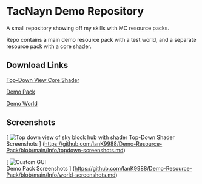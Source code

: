 # TacNayn Demo Repository
A small repository showing off my skills with MC resource packs.

Repo contains a main demo resource pack with a test world, and a separate resource pack with a core shader.
## Download Links
[Top-Down View Core Shader](https://github.com/IanK9988/Demo-Resource-Pack/tree/main/TopDown%20Shader)

[Demo Pack](https://github.com/IanK9988/Demo-Resource-Pack/tree/main/TacNayn%20Demo%20Resource%20Pack)

[Demo World](https://github.com/IanK9988/Demo-Resource-Pack/tree/main/Pack%20Demo%20World)


## Screenshots

[
    ![Top down view of sky block hub with shader](https://github.com/IanK9988/Demo-Resource-Pack/blob/main/img/topdown1.jpg?raw=true)
    Top-Down Shader Screenshots
]
(https://github.com/IanK9988/Demo-Resource-Pack/blob/main/Info/topdown-screenshots.md)

[
    ![Custom GUI](https://github.com/IanK9988/Demo-Resource-Pack/blob/main/img/1.png?raw=true)    
    Demo Pack Screenshots
]
(https://github.com/IanK9988/Demo-Resource-Pack/blob/main/Info/world-screenshots.md)